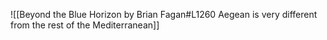 ![[Beyond the Blue Horizon by Brian Fagan#L1260 Aegean is very different from the rest of the Mediterranean]]